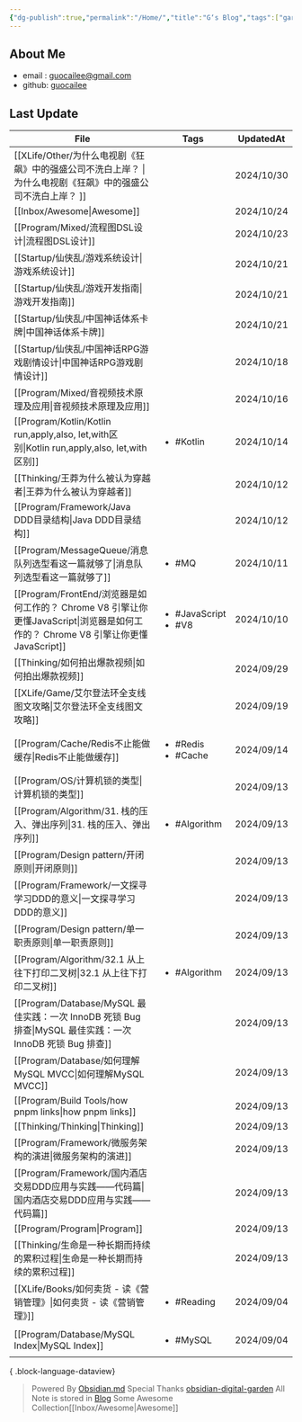 ```yaml
---
{"dg-publish":true,"permalink":"/Home/","title":"G‘s Blog","tags":["gardenEntry"],"noteIcon":""}
---
```


## About Me
* email : [guocailee@gmail.com](mailto:guocailee@gmail.com)
* github: [guocailee](https://github.com/guocailee)


## Last Update

| File                                                                                                 | Tags                                      | UpdatedAt  |
| ---------------------------------------------------------------------------------------------------- | ----------------------------------------- | ---------- |
| [[XLife/Other/为什么电视剧《狂飙》中的强盛公司不洗白上岸？ \|为什么电视剧《狂飙》中的强盛公司不洗白上岸？ ]]                                  | <ul></ul>                                 | 2024/10/30 |
| [[Inbox/Awesome\|Awesome]]                                                                        | <ul></ul>                                 | 2024/10/24 |
| [[Program/Mixed/流程图DSL设计\|流程图DSL设计]]                                                              | <ul></ul>                                 | 2024/10/23 |
| [[Startup/仙侠乱/游戏系统设计\|游戏系统设计]]                                                                    | <ul></ul>                                 | 2024/10/21 |
| [[Startup/仙侠乱/游戏开发指南\|游戏开发指南]]                                                                    | <ul></ul>                                 | 2024/10/21 |
| [[Startup/仙侠乱/中国神话体系卡牌\|中国神话体系卡牌]]                                                                | <ul></ul>                                 | 2024/10/21 |
| [[Startup/仙侠乱/中国神话RPG游戏剧情设计\|中国神话RPG游戏剧情设计]]                                                      | <ul></ul>                                 | 2024/10/18 |
| [[Program/Mixed/音视频技术原理及应用\|音视频技术原理及应用]]                                                          | <ul></ul>                                 | 2024/10/16 |
| [[Program/Kotlin/Kotlin run,apply,also, let,with区别\|Kotlin run,apply,also, let,with区别]]           | <ul><li>#Kotlin</li></ul>                 | 2024/10/14 |
| [[Thinking/王莽为什么被认为穿越者\|王莽为什么被认为穿越者]]                                                             | <ul></ul>                                 | 2024/10/12 |
| [[Program/Framework/Java DDD目录结构\|Java DDD目录结构]]                                                  | <ul></ul>                                 | 2024/10/12 |
| [[Program/MessageQueue/消息队列选型看这一篇就够了\|消息队列选型看这一篇就够了]]                                             | <ul><li>#MQ</li></ul>                     | 2024/10/11 |
| [[Program/FrontEnd/浏览器是如何工作的？ Chrome V8 引擎让你更懂JavaScript\|浏览器是如何工作的？ Chrome V8 引擎让你更懂JavaScript]] | <ul><li>#JavaScript</li><li>#V8</li></ul> | 2024/10/10 |
| [[Thinking/如何拍出爆款视频\|如何拍出爆款视频]]                                                                   | <ul></ul>                                 | 2024/09/29 |
| [[XLife/Game/艾尔登法环全支线图文攻略\|艾尔登法环全支线图文攻略]]                                                         | <ul></ul>                                 | 2024/09/19 |
| [[Program/Cache/Redis不止能做缓存\|Redis不止能做缓存]]                                                        | <ul><li>#Redis</li><li>#Cache</li></ul>   | 2024/09/14 |
| [[Program/OS/计算机锁的类型\|计算机锁的类型]]                                                                   | <ul></ul>                                 | 2024/09/13 |
| [[Program/Algorithm/31. 栈的压入、弹出序列\|31. 栈的压入、弹出序列]]                                                | <ul><li>#Algorithm</li></ul>              | 2024/09/13 |
| [[Program/Design pattern/开闭原则\|开闭原则]]                                                             | <ul></ul>                                 | 2024/09/13 |
| [[Program/Framework/一文探寻学习DDD的意义\|一文探寻学习DDD的意义]]                                                  | <ul></ul>                                 | 2024/09/13 |
| [[Program/Design pattern/单一职责原则\|单一职责原则]]                                                         | <ul></ul>                                 | 2024/09/13 |
| [[Program/Algorithm/32.1 从上往下打印二叉树\|32.1 从上往下打印二叉树]]                                              | <ul><li>#Algorithm</li></ul>              | 2024/09/13 |
| [[Program/Database/MySQL 最佳实践：一次 InnoDB 死锁 Bug 排查\|MySQL 最佳实践：一次 InnoDB 死锁 Bug 排查]]               | <ul></ul>                                 | 2024/09/13 |
| [[Program/Database/如何理解MySQL MVCC\|如何理解MySQL MVCC]]                                               | <ul></ul>                                 | 2024/09/13 |
| [[Program/Build Tools/how pnpm links\|how pnpm links]]                                            | <ul></ul>                                 | 2024/09/13 |
| [[Thinking/Thinking\|Thinking]]                                                                   | <ul></ul>                                 | 2024/09/13 |
| [[Program/Framework/微服务架构的演进\|微服务架构的演进]]                                                          | <ul></ul>                                 | 2024/09/13 |
| [[Program/Framework/国内酒店交易DDD应用与实践——代码篇\|国内酒店交易DDD应用与实践——代码篇]]                                    | <ul></ul>                                 | 2024/09/13 |
| [[Program/Program\|Program]]                                                                      | <ul></ul>                                 | 2024/09/13 |
| [[Thinking/生命是一种长期而持续的累积过程\|生命是一种长期而持续的累积过程]]                                                     | <ul></ul>                                 | 2024/09/13 |
| [[XLife/Books/如何卖货 - 读《营销管理》\|如何卖货 - 读《营销管理》]]                                                    | <ul><li>#Reading</li></ul>                | 2024/09/04 |
| [[Program/Database/MySQL Index\|MySQL Index]]                                                     | <ul><li>#MySQL</li></ul>                  | 2024/09/04 |

{ .block-language-dataview}


> Powered By [Obsidian.md](https://obsidian.md/) 
> Special Thanks [obsidian-digital-garden](https://github.com/oleeskild/obsidian-digital-garden)
 >All Note is stored in [Blog](https://github.com/guocailee/blog)
> Some Awesome Collection[[Inbox/Awesome\|Awesome]]